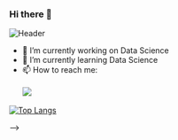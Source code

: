 ### Hi there 👋

![Header](./main/[github-header-image.png])

- 🔭 I’m currently working on Data Science
- 🌱 I’m currently learning Data Science
- 📫 How to reach me: </br></br>
![](https://dcbadge.vercel.app/api/shield/249256936900395008)

[![Top Langs](https://github-readme-stats.vercel.app/api/top-langs/?username=arouille&layout=compact)](https://github.com/anuraghazra/github-readme-stats)


-->
